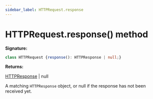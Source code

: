 ```yaml
---
sidebar_label: HTTPRequest.response
---
```

# HTTPRequest.response() method

**Signature:**

```typescript
class HTTPRequest {response(): HTTPResponse | null;}
```
**Returns:**

[HTTPResponse](./puppeteer.httpresponse.md) \| null

A matching `HTTPResponse` object, or null if the response has not been received yet.

